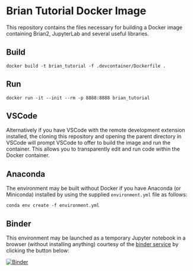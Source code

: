 # Brian Tutorial Docker Image

This repository contains the files necessary for building a Docker image containing Brian2, JupyterLab and several useful libraries. 

## Build

`docker build -t brian_tutorial -f .devcontainer/Dockerfile .`

## Run

`docker run -it --init --rm -p 8888:8888 brian_tutorial`

## VSCode

Alternatively if you have VSCode with the remote development extension installed, the cloning this repository and opening the parent directory in VSCode will prompt VSCode to offer to build the image and run the container. This allows you to transparently edit and run code within the Docker container. 

## Anaconda

The environment may be built without Docker if you have Anaconda (or Miniconda) installed by using the supplied `environment.yml` file as follows:

`conda env create -f environment.yml`

## Binder

This environment may be launched as a temporary Jupyter notebook in a browser (without installing anything) courtesy of the [binder service](https://mybinder.org) by clicking the button below:

[![Binder](https://mybinder.org/badge_logo.svg)](https://mybinder.org/v2/gh/bdevans/brian_tutorial/master)